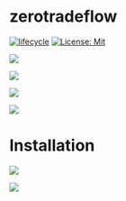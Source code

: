 
<!-- README.md is generated form README.Rmd. Please edit that file -->

# zerotradeflow

<!-- badges: start -->

[![lifecycle](https://img.shields.io/badge/lifecycle-experimental-orange.svg)](https://lifecycle.r-lib.org/articles/stages.html)
[![License:
Mit](https://img.shields.io/badge/License-MIT-blue.svg)](https://opensource.org/licenses/MIT)

[![](http://cranlogs.r-pkg.org/badges/grand-total/covid19brazil?color=green)](https://cran.r-project.org/package=covid19brazil)

[![](http://cranlogs.r-pkg.org/badges/grand-total/covid19brazil?color=blue)](https://cran.r-project.org/package=covid19brazil)

[![](http://cranlogs.r-pkg.org/badges/last-month/covid19brazil?color=green)](https://cran.r-project.org/package=covid19brazil)

[![](http://cranlogs.r-pkg.org/badges/last-month/covid19brazil?color=blue)](https://cran.r-project.org/package=covid19brazil)

# Installation

[![](http://cranlogs.r-pkg.org/badges/grand-total/covid19italy?color=green)](https://cran.r-project.org/package=covid19italy)

[![](http://cranlogs.r-pkg.org/badges/last-month/covid19italy?color=green)](https://cran.r-project.org/package=covid19italy)
